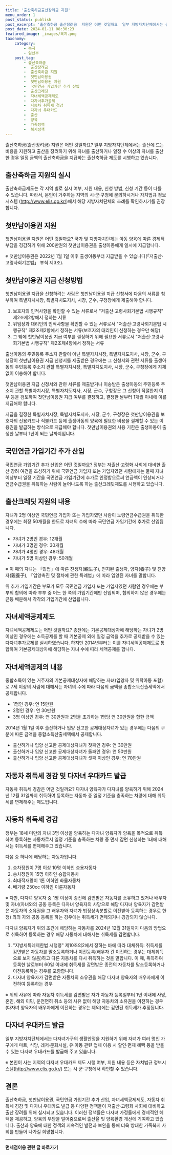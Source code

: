 ```yaml
---
title: '출산축하금출산장려금 지원'
menu_order: 1
post_status: publish
post_excerpt: '출산축하금 출산장려금  지원은 어떤 것일까요  일부 지방자치단체에서는 출산에 드는 비용을 지원하고 출산을 장려하기 위해 자녀를 출산하거나 일정 수 이상의 자녀를 출산한 경우 일정 금액의 출산축하금을 지급하는 출산축하금 제도를 시행하고 있습니다.'
post_date: 2024-01-11 08:30:23
featured_image: _images/복지.png
taxonomy:
    category:
        - 복지
        - 임산부
    post_tag:
        - 출산축하금
        -  출산장려금
        -  출산축하금 지원
        -  첫만남이용권
        -  첫만남이용권 지원
        -  국민연금 가입기간 추가 산입
        -  출산크레딧
        -  자녀세액공제제도
        -  다자녀추가공제
        -  자동차 취득세 경감
        -  다자녀 우대카드
        -  출산
        -  양육
        -  가족정책
        -  복지정책
---
```



출산축하금(출산장려금) 지원은 어떤 것일까요? 일부 지방자치단체에서는 출산에 드는 비용을 지원하고 출산을 장려하기 위해 자녀를 출산하거나 일정 수 이상의 자녀를 출산한 경우 일정 금액의 출산축하금을 지급하는 출산축하금 제도를 시행하고 있습니다.

## 출산축하금 지원의 실시

출산축하금제도는 각 지역 별로 실시 여부, 지원 내용, 신청 방법, 신청 기간 등이 다를 수 있습니다. 따라서, 본인이 거주하는 지역의 시·군·구청에 문의하시거나 자치법규 정보 시스템 (http://www.elis.go.kr/)에서 해당 지방자치단체의 조례를 확인하시기를 권장합니다.

## 첫만남이용권 지원

첫만남이용권 지원은 어떤 것일까요? 국가 및 지방자치단체는 아동 양육에 따른 경제적 부담을 경감하기 위해 200만원의 첫만남이용권을 출생아동에게 일시에 지급합니다.

※ 첫만남이용권은 2022년 1월 1일 이후 출생아동부터 지급받을 수 있습니다(「저출산·고령사회기본법」 부칙 제3조).

## 첫만남이용권 지급 신청방법

첫만남이용권 지급을 신청하려는 사람은 첫만남이용권 지급 신청서에 다음의 서류를 첨부하여 특별자치시장, 특별자치도지사, 시장, 군수, 구청장에게 제출해야 합니다.

1. 보호자의 인적사항을 확인할 수 있는 서류로서 "저출산·고령사회기본법 시행규칙" 제2조제2항에서 정하는 서류
2. 위임장과 대리인의 인적사항을 확인할 수 있는 서류로서 "저출산·고령사회기본법 시행규칙" 제2조제2항에서 정하는 서류(보호자의 대리인이 신청하는 경우만 해당)
3. 그 밖에 첫만남이용권 지급 여부를 결정하기 위해 필요한 서류로서 "저출산·고령사회기본법 시행규칙" 제2조제4항에서 정하는 서류

출생아동의 주민등록 주소지 관할이 아닌 특별자치시장, 특별자치도지사, 시장, 군수, 구청장이 첫만남이용권 지급 신청서를 제출받은 경우에는 그 신청서와 관련 서류를 출생아동의 주민등록 주소지 관할 특별자치시장, 특별자치도지사, 시장, 군수, 구청장에게 지체 없이 이송해야 합니다. 

첫만남이용권 지급 신청서와 관련 서류를 제출받거나 이송받은 출생아동의 주민등록 주소지 관할 특별자치시장, 특별자치도지사, 시장, 군수, 구청장은 그 신청이 적절한지 여부 등을 검토하여 첫만남이용권 지급 여부를 결정하고, 결정한 날부터 1개월 이내에 이를 지급해야 합니다.

지급을 결정한 특별자치시장, 특별자치도지사, 시장, 군수, 구청장은 첫만남이용권을 보호자의 신용카드나 직불카드 등에 출생아동의 양육에 필요한 비용을 결제할 수 있는 이용권을 발급하는 방식으로 지급해야 합니다. 첫만남이용권의 사용 기한은 출생아동이 출생한 날부터 1년이 되는 날까지입니다.

## 국민연금 가입기간 추가 산입

국민연금 가입기간 추가 산입은 어떤 것일까요? 정부는 저출산·고령화 사회에 대비한 출산 장려 여건을 조성하기 위해 국민연금 가입자 또는 가입자였던 사람에게는 둘째 자녀 이상부터 일정 기간을 국민연금 가입기간에 추가로 인정함으로써 연금액이 인상되거나 연금수급권을 취득하는 사람이 늘어나도록 하는 출산크레딧제도를 시행하고 있습니다.

## 출산크레딧 지원의 내용

자녀가 2명 이상인 국민연금 가입자 또는 가입자였던 사람이 노령연금수급권을 취득한 경우에는 최장 50개월을 한도로 자녀의 수에 따라 국민연금 가입기간에 추가로 산입됩니다.

- 자녀가 2명인 경우: 12개월
- 자녀가 3명인 경우: 30개월
- 자녀가 4명인 경우: 48개월
- 자녀가 5명 이상인 경우: 50개월

※ 이 때의 자녀는 「민법」에 따른 친생자(親生子), 인지된 출생자, 양자(養子) 및 친양자(親養子), 「입양촉진 및 절차에 관한 특례법」에 따라 입양된 자녀를 말합니다. 

위 추가 가입기간은 부모가 모두 국민연금 가입자 또는 가입자였던 사람인 경우에는 부부의 합의에 따라 부부 중 어느 한 쪽의 가입기간에만 산입되며, 합의하지 않은 경우에는 균등 배분해서 각각의 가입기간에 산입됩니다.

## 자녀세액공제제도

자녀세액공제제도는 어떤 것일까요? 종전에는 기본공제대상자에 해당하는 자녀가 2명 이상인 경우에는 소득공제를 할 때 기본공제 외에 일정 금액을 추가로 공제받을 수 있는 다자녀추가공제를 실시하였습니다. 하지만 2014년부터는 이를 자녀세액공제제도로 통합하여 기본공제대상자에 해당하는 자녀 수에 따라 세액공제를 합니다.

## 자녀세액공제의 내용

종합소득이 있는 거주자의 기본공제대상자에 해당하는 자녀(입양자 및 위탁아동 포함)로 7세 이상의 사람에 대해서는 자녀의 수에 따라 다음의 금액을 종합소득산출세액에서 공제합니다.

- 1명인 경우: 연 15만원
- 2명인 경우: 연 30만원
- 3명 이상인 경우: 연 30만원과 2명을 초과하는 1명당 연 30만원을 합한 금액

2014년 1월 1일 이후 출산하거나 입양 신고한 공제대상자녀가 있는 경우에는 다음의 구분에 따른 금액을 종합소득산출세액에서 공제합니다.

- 출산하거나 입양 신고한 공제대상자녀가 첫째인 경우: 연 30만원
- 출산하거나 입양 신고한 공제대상자녀가 둘째인 경우: 연 50만원
- 출산하거나 입양 신고한 공제대상자녀가 셋째 이상인 경우: 연 70만원

## 자동차 취득세 경감 및 다자녀 우대카드 발급

자동차 취득세 경감은 어떤 것일까요? 다자녀 양육자가 다자녀를 양육하기 위해 2024년 12월 31일까지 취득하여 등록하는 자동차 중 일정 기준을 충족하는 차량에 대해 취득세를 면제해주는 제도입니다.

## 자동차 취득세 경감

정부는 18세 미만의 자녀 3명 이상을 양육하는 다자녀 양육자가 양육을 목적으로 취득하여 등록하는 자동차로서 일정 기준을 충족하는 차량 중 먼저 감면 신청하는 1대에 대해서는 취득세를 면제해주고 있습니다.

다음 중 하나에 해당하는 자동차입니다.
1. 승차정원이 7명 이상 10명 이하인 승용자동차
2. 승차정원이 15명 이하인 승합자동차
3. 최대적재량이 1톤 이하인 화물자동차
4. 배기량 250cc 이하인 이륜자동차

※ 다만, 다자녀 양육자 중 1명 이상이 종전에 감면받은 자동차를 소유하고 있거나 배우자 및 자녀(자녀와의 공동 등록은 다자녀 양육자의 사망으로 해당 다자녀 양육자가 감면받은 자동차의 소유권을 그 배우자와 자녀가 법정상속분할로 이전받아 등록하는 경우로 한정) 외의 자와 공동 등록을 하는 경우에는 취득세가 면제되거나 경감되지 않습니다.

다자녀 양육자가 위의 조건에 해당하는 자동차를 2024년 12월 31일까지 다음의 방법으로 취득하여 등록하는 경우 해당 자동차에 대해서는 취득세를 감면합니다.

1. "지방세특례제한법 시행령" 제10조의2에서 정하는 바에 따라 대체취득: 취득세를 감면받은 자동차를 말소등록하거나 이전등록(배우자 간 이전하는 경우는 대체취득으로 보지 않음)하고 다른 자동차를 다시 취득하는 것을 말합니다. 이 때, 취득하여 등록한 날로부터 60일 이내에 취득세를 감면받은 종전의 자동차를 말소등록하거나 이전등록하는 경우를 포함합니다.
2. 다자녀 양육자가 감면받은 자동차의 소유권을 해당 다자녀 양육자의 배우자에게 이전하여 등록하는 경우

※ 위의 사유에 따라 자동차 취득세를 감면받은 자가 자동차 등록일부터 1년 이내에 사망, 혼인, 해외 이민, 운전면허 취소 등의 사유 없이 해당 자동차의 소유권을 이전하는 경우(다자녀 양육자의 배우자에게 이전하는 경우는 제외)에는 감면된 취득세가 추징됩니다.

## 다자녀 우대카드 발급

일부 지방자치단체에서는 다자녀가구의 생활안정을 지원하기 위해 자녀가 여러 명인 가구에게 마트, 식당, 레저·문화시설, 유·아동 관련 업체 이용 시 할인·면제 혜택 등을 받을 수 있는 다자녀 우대카드를 발급해 주고 있습니다.

※ 본인이 사는 지역의 다자녀 우대카드 제도 시행 여부, 지원 내용 등은 자치법규 정보시스템(http://www.elis.go.kr/) 또는 시·군·구청에서 확인할 수 있습니다.

## 결론

출산축하금, 첫만남이용권, 국민연금 가입기간 추가 산입, 자녀세액공제제도, 자동차 취득세 경감 및 다자녀 우대카드 발급 등 다양한 정책들이 저출산·고령화 사회에 대비하고 출산 장려를 위해 실시되고 있습니다. 이러한 정책들은 다자녀 가정들에게 경제적인 혜택을 제공하고, 양육의 부담을 덜어줌으로써 출산율 및 양육환경 개선에 기여하고 있습니다. 출산과 양육에 대한 정책의 지속적인 발전과 보완을 통해 더욱 방대한 가족복지 사회를 만들어 나가길 희망합니다.
<!-- wp:separator -->
<hr class="wp-block-separator has-alpha-channel-opacity"/>
<!-- /wp:separator -->

<!-- wp:group {"backgroundColor":"base","layout":{"type":"constrained"}} -->
<div class="wp-block-group has-base-background-color has-background"><!-- wp:paragraph {"align":"center","fontSize":"medium"} -->
<p class="has-text-align-center has-large-font-size"><strong>면세점이용 관련 글 바로가기</strong></p>
<!-- /wp:paragraph -->


<!-- wp:latest-posts
{"categories":[{"id":16222,"count":19,"description":"","link":"https://uknowlaw.com/category/%eb%a9%b4%ec%84%b8%ec%a0%90%ec%9d%b4%ec%9a%a9/","name":"면세점이용","slug":"면세점이용","taxonomy":"category","parent":0,"meta":[],"_links":{"self":[{"href":"https://uknowlaw.com/wp-json/wp/v2/categories/16222"}],"collection":[{"href":"https://uknowlaw.com/wp-json/wp/v2/categories"}],"about":[{"href":"https://uknowlaw.com/wp-json/wp/v2/taxonomies/category"}],"wp:post_type":[{"href":"https://uknowlaw.com/wp-json/wp/v2/posts?categories=16222"}],"curies":[{"name":"wp","href":"https://api.w.org/{rel}","templated":true}]}}],"postsToShow":100,"excerptLength":28,"postLayout":"grid","columns":2,"featuredImageAlign":"left","featuredImageSizeSlug":"large","fontSize":"small"} /--></div>
<!-- /wp:group -->